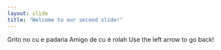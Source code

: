 ```yaml
---
layout: slide
title: "Welcome to our second slide!"
---
```

Grito no cu e padaria
Amigo de cu é rolah
Use the left arrow to go back!

